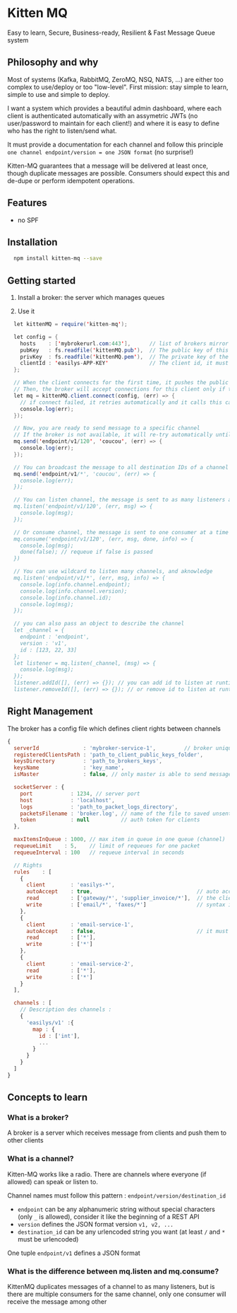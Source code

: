 # Kitten MQ

Easy to learn, Secure, Business-ready, Resilient & Fast Message Queue system

## Philosophy and why

Most of systems (Kafka, RabbitMQ, ZeroMQ, NSQ, NATS, ...) are either too complex to use/deploy or too "low-level".
First mission: stay simple to learn, simple to use and simple to deploy.

I want a system which provides a beautiful admin dashboard, where each client is authenticated
automatically with an assymetric JWTs (no user/password to maintain for each client!) and where it
is easy to define who has the right to listen/send what.

It must provide a documentation for each channel and follow this principle `one channel endpoint/version = one JSON format` (no surprise!)

Kitten-MQ guarantees that a message will be delivered at least once, though duplicate messages are possible.
Consumers should expect this and de-dupe or perform idempotent operations.

## Features

- no SPF


## Installation

```bash
  npm install kitten-mq --save
```

## Getting started

1) Install a broker: the server which manages queues


2) Use it

```java
  let kittenMQ = require('kitten-mq');

  let config = {
    hosts    : ['mybrokerurl.com:443'],      // list of brokers mirror URLs for High Avaibility
    pubKey   : fs.readfile('kittenMQ.pub'),  // The public key of this client sent to the broker
    privKey  : fs.readfile('kittenMQ.pem'),  // The private key of the client used to generate tokens
    clientId : 'easilys-APP-KEY'             // The client id, it must be globally unique
  };

  // When the client connects for the first time, it pushes the public key on the broker
  // Then, the broker will accept connections for this client only if tokens are generated with the same pub/priv key
  let mq = kittenMQ.client.connect(config, (err) => {
    // if connect failed, it retries automatically and it calls this callback for each retry
    console.log(err);
  });

  // Now, you are ready to send message to a specific channel
  // If the broker is not available, it will re-try automatically until the sending queue is full, then the callback is called with errors
  mq.send('endpoint/v1/120', 'coucou', (err) => {
    console.log(err);
  });

  // You can broadcast the message to all destination IDs of a channel
  mq.send('endpoint/v1/*', 'coucou', (err) => {
    console.log(err);
  });

  // You can listen channel, the message is sent to as many listeners as there are
  mq.listen('endpoint/v1/120', (err, msg) => {
    console.log(msg);
  });

  // Or consume channel, the message is sent to one consumer at a time (round-robin distribution)
  mq.consume('endpoint/v1/120', (err, msg, done, info) => {
    console.log(msg);
    done(false); // requeue if false is passed
  })

  // You can use wildcard to listen many channels, and aknowledge
  mq.listen('endpoint/v1/*', (err, msg, info) => {
    console.log(info.channel.endpoint);
    console.log(info.channel.version);
    console.log(info.channel.id);
    console.log(msg);
  });

  // you can also pass an object to describe the channel
  let _channel = {
    endpoint : 'endpoint',
    version : 'v1',
    id : [123, 22, 33]
  };
  let listener = mq.listen(_channel, (msg) => {
    console.log(msg);
  });
  listener.addId([], (err) => {}); // you can add id to listen at runtime
  listener.removeId([], (err) => {}); // or remove id to listen at runtime

```

## Right Management

The broker has a config file which defines client rights between channels

```javascript
{
  serverId              : 'mybroker-service-1',         // broker unique id, defined on the broker side
  registeredClientsPath : 'path_to_client_public_keys_folder',
  keysDirectory         : 'path_to_brokers_keys',
  keysName              : 'key_name',
  isMaster              : false, // only master is able to send messages to listeners and consumers

  socketServer : {
    port            : 1234, // server port
    host            : 'localhost',
    logs            : 'path_to_packet_logs_directory',
    packetsFilename : 'broker.log', // name of the file to saved unsent packets
    token           : null          // auth token for clients
  },

  maxItemsInQueue : 1000, // max item in queue in one queue (channel)
  requeueLimit    : 5,    // limit of requeues for one packet
  requeueInterval : 100   // requeue interval in seconds

  // Rights
  rules    : [
    {
      client        : 'easilys-*',
      autoAccept    : true,                                 // auto accept new clients which match this client name
      read          : ['gateway/*', 'supplier_invoice/*'],  // the client cannot listen on *
      write         : ['email/*', 'faxes/*']                // syntax is: endpoint/version/id, endpoint/version/* or endpoint/*
    },
    {
      client        : 'email-service-1',
      autoAccept    : false,                                // it must stays at false because
      read          : ['*'],
      write         : ['*']
    },
    {
      client        : 'email-service-2',
      read          : ['*'],
      write         : ['*']
    }
  ],

  channels : [
    // Description des channels :
    {
      'easilys/v1' :{
        map : {
          id : ['int'],
          ...
        }
      }
    }
  ]
}
```

## Concepts to learn

### What is a broker?

A broker is a server which receives message from clients and push them to other clients

### What is a channel?

Kitten-MQ works like a radio. There are channels where everyone (if allowed) can speak or listen to.

Channel names must follow this pattern : `endpoint/version/destination_id`

- `endpoint` can be any alphanumeric string without special characters (only `_` is allowed), consider it like the beginning of a REST API
- `version`  defines the JSON format version `v1, v2, ...`
- `destination_id` can be any urlencoded string you want (at least `/` and `*` must be urlencoded)

One tuple `endpoint/v1` defines a JSON format


### What is the difference between mq.listen and mq.consume?

KittenMQ duplicates messages of a channel to as many listeners, but is there are multiple consumers for the same channel, only one
consumer will receive the message among other

